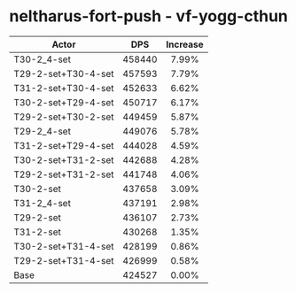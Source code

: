 # neltharus-fort-push - vf-yogg-cthun
| Actor | DPS | Increase |
|---|:---:|:---:|
|T30-2_4-set|458440|7.99%|
|T29-2-set+T30-4-set|457593|7.79%|
|T31-2-set+T30-4-set|452633|6.62%|
|T30-2-set+T29-4-set|450717|6.17%|
|T29-2-set+T30-2-set|449459|5.87%|
|T29-2_4-set|449076|5.78%|
|T31-2-set+T29-4-set|444028|4.59%|
|T30-2-set+T31-2-set|442688|4.28%|
|T29-2-set+T31-2-set|441748|4.06%|
|T30-2-set|437658|3.09%|
|T31-2_4-set|437191|2.98%|
|T29-2-set|436107|2.73%|
|T31-2-set|430268|1.35%|
|T30-2-set+T31-4-set|428199|0.86%|
|T29-2-set+T31-4-set|426999|0.58%|
|Base|424527|0.00%|
